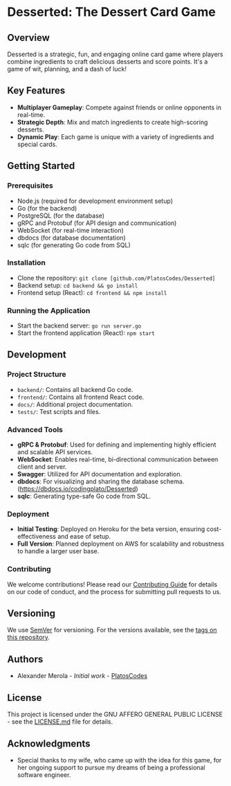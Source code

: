 # Desserted: The Dessert Card Game

## Overview
Desserted is a strategic, fun, and engaging online card game where players combine ingredients to craft delicious desserts and score points. It's a game of wit, planning, and a dash of luck!

## Key Features
- **Multiplayer Gameplay**: Compete against friends or online opponents in real-time.
- **Strategic Depth**: Mix and match ingredients to create high-scoring desserts.
- **Dynamic Play**: Each game is unique with a variety of ingredients and special cards.

## Getting Started

### Prerequisites
- Node.js (required for development environment setup)
- Go (for the backend)
- PostgreSQL (for the database)
- gRPC and Protobuf (for API design and communication)
- WebSocket (for real-time interaction)
- dbdocs (for database documentation)
- sqlc (for generating Go code from SQL)

### Installation
- Clone the repository: `git clone [github.com/PlatosCodes/Desserted]`
- Backend setup: `cd backend && go install`
- Frontend setup (React): `cd frontend && npm install`

### Running the Application
- Start the backend server: `go run server.go`
- Start the frontend application (React): `npm start`

## Development

### Project Structure
- `backend/`: Contains all backend Go code.
- `frontend/`: Contains all frontend React code.
- `docs/`: Additional project documentation.
- `tests/`: Test scripts and files.

### Advanced Tools
- **gRPC & Protobuf**: Used for defining and implementing highly efficient and scalable API services.
- **WebSocket**: Enables real-time, bi-directional communication between client and server.
- **Swagger**: Utilized for API documentation and exploration.
- **dbdocs**: For visualizing and sharing the database schema. (https://dbdocs.io/codingplato/Desserted)
- **sqlc**: Generating type-safe Go code from SQL.

### Deployment
- **Initial Testing**: Deployed on Heroku for the beta version, ensuring cost-effectiveness and ease of setup.
- **Full Version**: Planned deployment on AWS for scalability and robustness to handle a larger user base.

### Contributing
We welcome contributions! Please read our [Contributing Guide](CONTRIBUTING.md) for details on our code of conduct, and the process for submitting pull requests to us.

## Versioning
We use [SemVer](http://semver.org/) for versioning. For the versions available, see the [tags on this repository](/tags).

## Authors
- Alexander Merola - *Initial work* - [PlatosCodes](https://github.com/yourprofile)

## License
This project is licensed under the GNU AFFERO GENERAL PUBLIC LICENSE - see the [LICENSE.md](LICENSE.md) file for details.

## Acknowledgments
- Special thanks to my wife, who came up with the idea for this game, for her ongoing support to pursue my dreams of being a professional software engineer.
